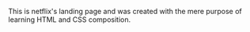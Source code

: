 This is netflix's landing page and was created with the mere purpose of learning HTML and CSS composition. 